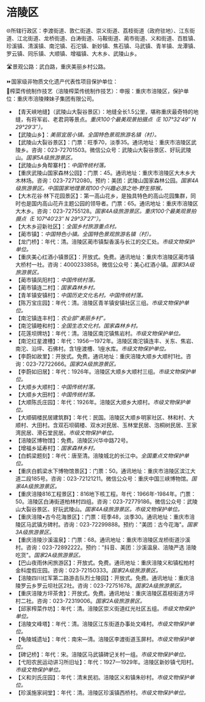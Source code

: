 # 涪陵区  
🌐所辖行政区：李渡街道、敦仁街道、崇义街道、荔枝街道（政府驻地）、江东街道、江北街道、龙桥街道、白涛街道、马鞍街道、蔺市街道、义和街道、百胜镇、珍溪镇、清溪镇、南沱镇、石沱镇、新妙镇、焦石镇、马武镇、青羊镇、龙潭镇、罗云镇、同乐镇、大顺镇、增福镇、大木乡、武陵山乡。  
  
🛣️景观公路：武白路，重庆美丽乡村公路。  
  
⏩国家级非物质文化遗产代表性项目保护单位：  
🔸榨菜传统制作技艺（涪陵榨菜传统制作技艺）：申报：重庆市涪陵区，保护单位：重庆市涪陵辣妹子集团有限公司。  
 
* 【青天峡地缝】（武陵山大裂谷景区）：地缝全长1.5公里，堪称重庆最奇特的地缝，有将军岩、老君洞等景点。*重庆100个最美观景拍摄点（E 107°32′49″ N 29°29′3″）。*
* 【武陵山乡】：*美丽宜居小镇。全国特色景观旅游名镇（村）。*
* 【武陵山大裂谷景区】：门票：旺季70，淡季35。通讯地址：重庆市涪陵区武陵乡。咨询：023-72701503。微信公众号：武陵山大裂谷景区、好玩武陵山。*国家5A级旅游景区。*  
* 【武陵山乡角帮寨村】：*中国传统村落。*  
* 【重庆武陵山国家森林公园】：门票：45。通讯地址：重庆市涪陵区大木乡大木林场。咨询：023-72712080。预约：美团：武陵山国家森林公园。*国家4A级旅游景区。中国国家地理景观100个兴趣必游之地-野生猕猴。*  
* 【大木花谷·林下花园景区】：第一高山花乡，是独具特色的高山花园集群，同时也是国内高山花卉主题公园的领导者。门票：65。通讯地址：重庆市涪陵区大木乡。咨询：023-72755128。*国家4A级旅游景区。重庆100个最美观景拍摄点（E 107°40′23″ N 29°37′27″）。*  
* 【大木乡迎新社区】：*全国乡村旅游重点村。*
* 【蔺市镇】：*中国特色小镇。全国特色景观旅游名镇（村）。*
* 【龙门桥】：年代：清。涪陵区蔺市镇梨香溪与长江的交汇处。*市级文物保护单位。*  
* 【重庆美心红酒小镇景区】：开放式。免费。通讯地址：重庆市涪陵区蔺市镇大桥村一社。咨询：4000233858。微信公众号：美心红酒小镇。*国家3A级旅游景区。*  
* 【蔺市镇凤阳村】：*中国传统村落。*
* 【蔺市镇连二村】：*国家森林乡村。*
* 【青羊镇安镇村】：*中国历史文化名村。中国传统村落。*
* 【陈万宝庄园】：年代：清。涪陵区青羊镇安镇社区三组。*市级文物保护单位。*  
* 【南沱镇连丰村】：*农业部“美丽乡村”。*
* 【南沱镇睦和村】：*全国生态文化村。国家森林乡村。*
* 【花莲坝牌坊】：年代：清。涪陵区南沱镇焦岩村。*市级文物保护单位。* 
* 【南沱红星渡槽】：年代：1956—1972年。涪陵区南沱镇连丰、关东、焦岩、南沱、沿坪、石佛村。含1座渡槽、1座水库。*市级文物保护单位。*   
* 【李蔚如故里】：开放式。免费。通讯地址：重庆涪陵大顺乡大顺村1社。咨询：023-72722666。*国家2A级旅游景区。*  
* 【李蔚如旧居】：年代：1926年。涪陵区大顺乡大顺村三组。*市级文物保护单位。*  
* 【大顺乡大顺村】：*中国传统村落。*
* 【大顺乡大田村】：*中国传统村落。*
* 【大顺陈氏庄园】：年代：1926年。涪陵区大顺乡大顺村。*市级文物保护单位。* 
* 【大顺碉楼民居建筑群】：年代：民国。涪陵区大顺乡明家社区、林和村、大顺村、大田村。含双石坝碉楼、双水对民居、玉林堂民居、泡桐树民居、王家湾民居、滑石堂民居。*市级文物保护单位。*   
* 【涪陵区博物馆】：免费。涪陵区兴华中路72号。
* 【增福乡延寿村】：*国家森林乡村。*
* 【白鹤梁题刻】：年代：唐至清。涪陵城北的长江中。*全国重点文物保护单位。*  
* 【重庆白鹤梁水下博物馆景区】：门票：50。通讯地址：重庆市涪陵区滨江大道二段185号。咨询：023-72121211。微信公众号：重庆中国三峡博物馆。*国家4A级旅游景区。*  
* 【重庆涪陵816工程景区】：816地下核工程。年代：1966年-1984年。门票：50。涪陵区白涛街道柏林村四组。咨询：023-72779186。微信公众号：武陵山大裂谷景区、好玩武陵山。*国家4A级旅游景区。市级文物保护单位。*  
* 【重庆涪陵•古今花海景区】：门票：旺季48，淡季30。通讯地址：重庆市涪陵区马武镇方碑村。咨询：023-72299888。预约："美团：古今花海"。*国家3A级旅游景区。*  
* 【重庆涪陵沙溪温泉】：门票：68。通讯地址：重庆市涪陵区龙桥街道沙溪村。咨询：023-72892222。预约："抖音、美团：沙溪温泉、涪陵严选 涪陵吃货"。*国家2A级旅游景区。*  
* 【巴山夜雨休闲旅游区】：开放式。免费。通讯地址：重庆涪陵义和镇松柏村金科度假庄园。咨询：023-72150333。*国家2A级旅游景区。*  
* 【涪陵四川红军第二路游击队烈士陵园】：开放式。免费。通讯地址：重庆涪陵罗云乡罗云坝社区2社。咨询：023-72751678。*国家2A级旅游景区。*  
* 【重庆涪陵方坪茶舍】：开放式。免费。通讯地址：重庆涪陵区荔枝街道方坪村二社。咨询：023-72319006。*国家2A级旅游景区。*    
* 【邱家榨菜作坊】：年代：清。涪陵区崇义街道红光社区五组。*市级文物保护单位。*  
* 【涪陵文峰塔】：年代：清。涪陵区江东街道办事处文峰村。*市级文物保护单位。* 
* 【龟陵城遗址】：年代：南宋—清。涪陵区李渡街道玉屏村。*市级文物保护单位。* 
* 【碑记桥】：年代：宋。涪陵区马武镇碑记关村一组。*市级文物保护单位。*  
* 【弋阳农民运动讲习所旧址】：年代：1927—1929年。涪陵区新妙镇弋阳村。*市级文物保护单位。* 
* 【义和刘氏庄园】：年代：清末民初。涪陵区义和镇朱砂村。*市级文物保护单位。* 
* 【珍溪施家祠堂】：年代：清。涪陵区珍溪镇西桥村。*市级文物保护单位。* 